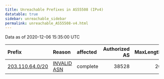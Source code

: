 ```yaml
---
title: Unreachable Prefixes in AS55508 (IPv4)
datatable: true
sidebar: unreachable_sidebar
permalink: unreachable_AS55508-v4.html
---
```


Data as of 2020-12-06 15:35:00 UTC


<div class="datatable-begin"></div>

| Prefix                                                   | Reason                                                                                                 | affected   |   Authorized AS |   MaxLength | Anchor                                       |   unreachable /24s |
|:---------------------------------------------------------|:-------------------------------------------------------------------------------------------------------|:-----------|----------------:|------------:|:---------------------------------------------|-------------------:|
| [203.110.64.0/20](https://stat.ripe.net/203.110.64.0/20) | [INVALID ASN](https://rpki-validator.ripe.net/announcement-preview?asn=AS55508&prefix=203.110.64.0/20) | complete   |           38528 |          20 | [APNIC](unreachable_APNIC_RPKI_Root-v4.html) |                 16 |

<div class="datatable-end"></div>